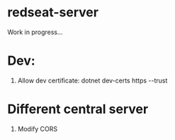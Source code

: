 # redseat-server

Work in progress...

# Dev:
1) Allow dev certificate: dotnet dev-certs https --trust

# Different central server
1) Modify CORS